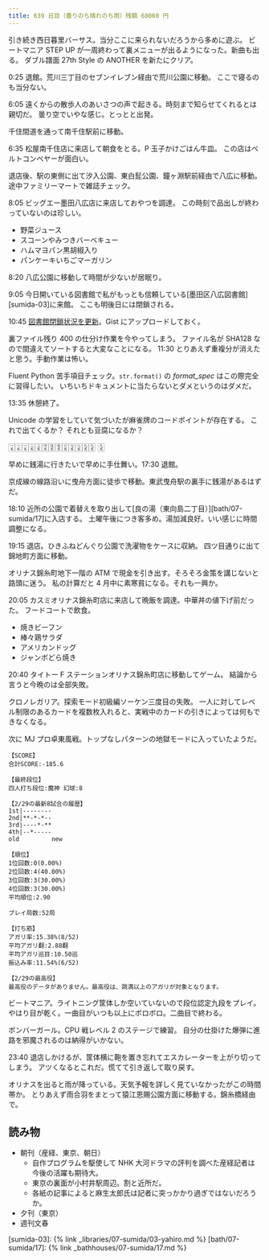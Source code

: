 ```yaml
---
title: 639 日目（曇りのち晴れのち雨）残額 68060 円
---
```


引き続き西日暮里バーサス。当分ここに来られないだろうから多めに遊ぶ。
ビートマニア STEP UP が一周終わって裏メニューが出るようになった。新曲も出る。
ダブル譜面 27th Style の ANOTHER を新たにクリア。

0:25 退館。荒川三丁目のセブンイレブン経由で荒川公園に移動。
ここで寝るのも当分ない。

6:05 遠くからの散歩人のあいさつの声で起きる。時刻まで知らせてくれるとは親切だ。
曇り空でいやな感じ。とっとと出発。

千住間道を通って南千住駅前に移動。

6:35 松屋南千住店に来店して朝食をとる。P 玉子かけごはん牛皿。
この店はベルトコンベヤーが面白い。

退店後、駅の東側に出て汐入公園、東白髭公園、鐘ヶ淵駅前経由で八広に移動。
途中ファミリーマートで雑誌チェック。

8:05 ビッグエー墨田八広店に来店しておやつを調達。
この時刻で品出しが終わっていないのは珍しい。

* 野菜ジュース
* スコーンやみつきバーベキュー
* ハムマヨパン黒胡椒入り
* パンケーキいちごマーガリン

8:20 八広公園に移動して時間が少ないが居眠り。

9:05 今日開いている図書館で私がもっとも信頼している[墨田区八広図書館][sumida-03]に来館。
ここも明後日には閉鎖される。

10:45 [図書館閉鎖状況を更新](https://gist.github.com/showa-yojyo/e5df9f8c3fc1f54dacaef10ae755c7c8)。Gist にアップロードしておく。

裏ファイル残り 400 の仕分け作業を今やってしまう。
ファイル名が SHA128 なので間違えてソートすると大変なことになる。
11:30 とりあえず重複分が消えたと思う。手動作業は怖い。

Fluent Python 苦手項目チェック。`str.format()` の *format_spec* はこの際完全に習得したい。
いちいちドキュメントに当たらないとダメというのはダメだ。

13:35 休憩終了。

Unicode の学習をしていて気づいたが麻雀牌のコードポイントが存在する。
これで出てくるか？ それとも豆腐になるか？

<span style="font-size: larger">🀇🀇🀇🀈🀉🀊🀋🀋🀌🀍🀎🀏🀏 🀏</span>

早めに銭湯に行きたいで早めに手仕舞い。17:30 退館。

京成線の線路沿いに曳舟方面に徒歩で移動。東武曳舟駅の裏手に銭湯があるはずだ。

18:10 近所の公園で着替えを取り出して[良の湯（東向島二丁目）][bath/07-sumida/17]に入店する。
土曜午後につき客多め。湯加減良好。いい感じに時間調整になる。

19:15 退店。ひきふねどんぐり公園で洗濯物をケースに収納。
四ツ目通りに出て錦地町方面に移動。

オリナス錦糸町地下一階の ATM で現金を引き出す。そろそろ金策を講じないと路頭に迷う。
私の計算だと 4 月中に素寒貧になる。それも一興か。

20:05 カスミオリナス錦糸町店に来店して晩飯を調達。中華丼の値下げ前だった。
フードコートで飲食。

* 焼きビーフン
* 棒々鶏サラダ
* アメリカンドッグ
* ジャンボどら焼き

20:40 タイトー F ステーションオリナス錦糸町店に移動してゲーム。
結論から言うと今晩のは全部失敗。

クロノレガリア。探索モード初級編ソーケン三度目の失敗。
一人に対してレベル制限のあるカードを複数枚入れると、実戦中のカードの引きによっては何もできなくなる。

次に MJ プロ卓東風戦。トップなしパターンの地獄モードに入っていたようだ。

```text
【SCORE】
合計SCORE:-185.6

【最終段位】
四人打ち段位:魔神 幻球:8

【2/29の最新8試合の履歴】
1st|--------
2nd|**-*-*--
3rd|----*-**
4th|--*-----
old         new

【順位】
1位回数:0(0.00%)
2位回数:4(40.00%)
3位回数:3(30.00%)
4位回数:3(30.00%)
平均順位:2.90

プレイ局数:52局

【打ち筋】
アガリ率:15.38%(8/52)
平均アガリ翻:2.88翻
平均アガリ巡目:10.50巡
振込み率:11.54%(6/52)

【2/29の最高役】
最高役のデータがありません。最高役は、跳満以上のアガリが対象となります。
```

ビートマニア。ライトニング筐体しか空いていないので段位認定九段をプレイ。
やはり目が乾く。一曲目がいつも以上にボロボロ。二曲目で終わる。

ボンバーガール。CPU 戦レベル 2 のステージで練習。
自分の仕掛けた爆弾に進路を邪魔されるのは納得がいかない。

23:40 退店しかけるが、筐体横に鞄を置き忘れてエスカレーターを上がり切ってしまう。
アツくなるとこれだ。慌てて引き返して取り戻す。

オリナスを出ると雨が降っている。天気予報を詳しく見ていなかったがこの時間帯か。
とりあえず雨合羽をまとって猿江恩賜公園方面に移動する。錦糸橋経由で。

## 読み物

* 朝刊（産経、東京、朝日）
  * 自作プログラムを駆使して NHK 大河ドラマの評判を調べた産経記者は今後の活躍も期待大。
  * 東京の裏面が小村井駅周辺。割と近所だ。
  * 各紙の記事によると麻生太郎氏は記者に突っかかり過ぎではないだろうか。
* 夕刊（東京）
* 週刊文春

[sumida-03]: {% link _libraries/07-sumida/03-yahiro.md %}
[bath/07-sumida/17]: {% link _bathhouses/07-sumida/17.md %}
